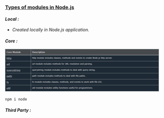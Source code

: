 ### [Types of modules in Node.js](https://www.tutorialsteacher.com/nodejs/nodejs-modules)

#### _**Local :**_

- _Created locally in Node.js application._

#### _**Core :**_

![Alt text](node.js_core_module.png "Title")

```
npm i node
```

#### _**Third Party :**_
